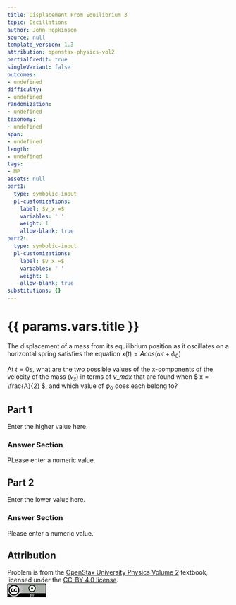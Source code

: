 ```yaml
---
title: Displacement From Equilibrium 3
topic: Oscillations
author: John Hopkinson
source: null
template_version: 1.3
attribution: openstax-physics-vol2
partialCredit: true
singleVariant: false
outcomes:
- undefined
difficulty:
- undefined
randomization:
- undefined
taxonomy:
- undefined
span:
- undefined
length:
- undefined
tags:
- MP
assets: null
part1:
  type: symbolic-input
  pl-customizations:
    label: $v_x =$
    variables: ' '
    weight: 1
    allow-blank: true
part2:
  type: symbolic-input
  pl-customizations:
    label: $v_x =$
    variables: ' '
    weight: 1
    allow-blank: true
substitutions: {}
---
```

# {{ params.vars.title }}
The displacement of a mass from its equilibrium position as it oscillates on a horizontal spring satisfies the equation $x(t)= Acos(\omega t + \phi_0)$

At $t = 0 s$, what are the two possible values of the x-components of the velocity of the mass ($v_x$) in terms of $v\_{max}$ that are found when $ x = - \frac{A}{2} $, and which value of $\phi_0$ does each belong to?

## Part 1

Enter the higher value here.

### Answer Section

PLease enter a numeric value.

## Part 2

Enter the lower value here.

### Answer Section

Please enter a numeric value.

## Attribution

Problem is from the [OpenStax University Physics Volume 2](https://openstax.org/details/books/university-physics-volume-2) textbook, licensed under the [CC-BY 4.0 license](https://creativecommons.org/licenses/by/4.0/).<br>![Image representing the Creative Commons 4.0 BY license.](https://raw.githubusercontent.com/firasm/bits/master/by.png)